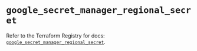 # `google_secret_manager_regional_secret`

Refer to the Terraform Registry for docs: [`google_secret_manager_regional_secret`](https://registry.terraform.io/providers/hashicorp/google-beta/6.28.0/docs/resources/google_secret_manager_regional_secret).
